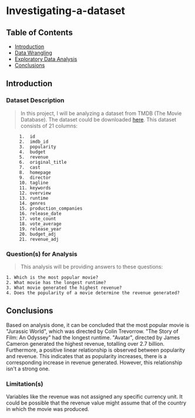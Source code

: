 # Investigating-a-dataset


## Table of Contents
<ul>
<li><a href="#intro">Introduction</a></li>
<li><a href="#wrangling">Data Wrangling</a></li>
<li><a href="#eda">Exploratory Data Analysis</a></li>
<li><a href="#conclusions">Conclusions</a></li>
</ul>


<a id='intro'></a>
## Introduction

### Dataset Description 

> In this project, I will be analyzing a dataset from TMDB (The Movie Database). The dataset could be downloaded [here](https://www.google.com/url?q=https://d17h27t6h515a5.cloudfront.net/topher/2017/October/59dd1c4c_tmdb-movies/tmdb-movies.csv&sa=D&source=editors&ust=1653956169169040&usg=AOvVaw3NjICBc0o5HzMRr-oowG6I). 
This dataset consists of 21 columns: <br>

         1.  id
         2.  imdb_id               
         3.  popularity            
         4.  budget                  
         5.  revenue               
         6.  original_title         
         7.  cast                  
         8.  homepage              
         9.  director               
         10. tagline                
         11. keywords             
         12. overview              
         13. runtime               
         14. genres                 
         15. production_companies  
         16. release_date          
         17. vote_count             
         18. vote_average         
         19. release_year           
         20. budget_adj            
         21. revenue_adj          
 

### Question(s) for Analysis
> This analysis will be providing answers to these questions: <br>

    1. Which is the most popular movie? 
    2. What movie has the longest runtime? 
    3. What movie generated the highest revenue?
    4. Does the popularity of a movie determine the revenue generated?


<a id='conclusions'></a>
## Conclusions

Based on analysis done, it can be concluded that the most popular movie is "Jurassic World", which was directed by Colin Trevorrow. "The Story of Film: An Odyssey" had the longest runtime.
"Avatar", directed by James Cameron generated the highest revenue, totalling over 2.7 billion.
Furthermore, a positive linear relationship is observed between popularity and revenue. This indicates that as popularity increases, there is a corresponding increase in revenue generated. However, this relationship isn't a strong one.

### Limitation(s)
Variables like the revenue was not assigned any specific currency unit. It could be possible that the revenue value might assume that of the country in which the movie was produced.
